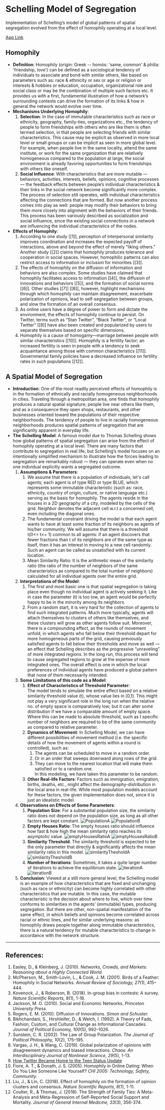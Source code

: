 # Schelling Model of Segregation

Implementation of Schelling’s model of global patterns of spatial segregation evolved from the effect of homophily operating at a local level.

[App Link](https://omegaconstant-the-schelling-model-of-segregation-file-wkvya9.streamlitapp.com/)

## Homophily
- **Definition**: Homophily (origin: Greek -- homós: 'same, common' & philía: 'friendship, love') can be defined as a sociological tendency of individuals to associate and bond with similar others, like based on parameters such as: race & ethnicity or sex or age or religion or interests & hobbies or education, occupation, organizational role and social class or may be the combination of multiple such factors etc. It provides us with a first, fundamental illustration of how a network’s surrounding contexts can drive the formation of its links & how in general the network would evolve over time.
- **Mechanisms Underlying Homophily**:
  1. **Selection**: In the case of immutable characteristics such as race or ethnicity, geography, family-ties, organizations etc., the tendency of people to form friendships with others who are like them is often termed selection, in that people are selecting friends with similar characteristics. This cause may be explicit as observed in more local level or small groups or can be implicit as seen in more global level. For example, when people live in the same locality, attend the same institute, or work for the same organization that are relatively homogeneous compared to the population at large, the social environment is already favoring opportunities to form friendships with others like oneself.
  2. **Social Influence**: With characteristics that are more mutable — behaviors, activities, interests, beliefs, opinions, cognitive processes — the feedback effects between people’s individual characteristics & their links in the social network become significantly more complex. The process of selection still operates, with individual characteristics affecting the connections that are formed. But now another process comes into play as well: people may modify their behaviors to bring them more closely into alignment with the behaviors of their friends. This process has been variously described as socialization and social influence, since the existing social connections in a network are influencing the individual characteristics of the nodes.
- **Effects of Homophily**:
  1. According to one study [[1]], perception of interpersonal similarity improves coordination and increases the expected payoff of interactions, above and beyond the effect of merely "liking others." Another study [[2]] claims that homophily produces tolerance and cooperation in social spaces. However, homophilic patterns can also restrict access to information or inclusion for minorities [[3]].
  2. The effects of homophily on the diffusion of information and behaviors are also complex. Some studies have claimed that homophily facilitates access to information [[4]], the diffusion of innovations and behaviors [[5]], and the formation of social norms [[6]]. Other studies [[7]] [[8]], however, highlight mechanisms through which homophily can maintain disagreement, exacerbate polarization of opinions, lead to self-segregation between groups, and slow the formation of an overall consensus.
  3. As online users have a degree of power to form and dictate the environment, the effects of homophily continue to persist. On Twitter, terms such as “Stan Twitter”, “Black Twitter”, or “Local Twitter” [[9]] have also been created and popularized by users to separate themselves based on specific dimensions.
  4. Homophily is a cause of homogamy—marriage between people with similar characteristics [[10]]. Homophily is a fertility factor; an increased fertility is seen in people with a tendency to seek acquaintance among those with common characteristics [[11]]. Governmental family policies have a decreased influence on fertility rates in such populations [[12]].

## A Spatial Model of Segregation
- **Introduction**: One of the most readily perceived effects of homophily is in the formation of ethnically and racially homogeneous neighborhoods in cities. Traveling through a metropolitan area, one finds that homophily produces a natural spatial signature; people live near others like them, and as a consequence they open shops, restaurants, and other businesses oriented toward the populations of their respective neighborhoods. The tendency of people to live in racially homogeneous neighborhoods produces spatial patterns of segregation that are significantly apparent in everyday life.
- **The Schelling Model**: A famous model due to Thomas Schelling shows how global patterns of spatial segregation can arise from the effect of homophily operating at a local level. There are many factors that contribute to segregation in real life, but Schelling’s model focuses on an intentionally simplified mechanism to illustrate how the forces leading to segregation are remarkably robust — they can operate even when no one individual explicitly wants a segregated outcome.
  1. **Assumptions & Parameters**:
      1. We assume that there is a population of individuals, let's call agents; each agent is of type RED or type BLUE, which represents some immutable characteristic (such as: race, ethnicity, country of origin, culture, or native language etc.) serving as the basis for homophily. The agents reside in the houses in a 2D geography of a city, modeled by the cells of the grid. *Neighbor* denotes the adjacent cell w.r.t a concerned cell, even including the diagonal ones.
      2. The fundamental constraint driving the model is that each agent wants to have at least some fraction of its neighbors as agents of his/her community. We will assume that there is a threshold t(0<= t<= 1) common to all agents: if an agent discovers that fewer fractions than t of its neighbors are of the same type as itself, then it has an interest in moving to a new cell randomly. Such an agent can be called as unsatisfied with its current location.
      3. Mean Similarity Ratio: It is the arithmetic mean of the similarity ratio (the ratio of the number of neighbors of the same characteristics as compared to the total number of neighbors) calculated for all individual agents over the entire grid.
  2. **Interpretations of the Model**:
      1. The first and most basic one is that spatial segregation is taking place even though no individual agent is actively seeking it. Like in case the parameter (t) is too low, an agent would be perfectly happy to be in the minority among its neighbors.
      2. From a random start, it is very hard for the collection of agents to find such integrated patterns. Much more typically, agents will attach themselves to clusters of others like themselves, and these clusters will grow as other agents follow suit. Moreover, there is a compounding effect, as the rounds of movement unfold, in which agents who fall below their threshold depart for more homogeneous parts of the grid, causing previously satisfied agents to fall below their thresholds and move as well — an effect that Schelling describes as the progressive “unraveling” of more integrated regions. In the long run, this process will tend to cause segregated regions to grow at the expense of more integrated ones. The overall effect is one in which the local preferences of individual agents have produced a global pattern that none of them necessarily intended.
  3. **Some Limitations of this code as a Model**:
      1. **Effect of Characteristics of Threshold Parameter**:<br/> The model tends to simulate the entire effect based on a relative similarity threshold value (t), whose value lies in [0,1]. This might not play a very significant role in the long run when the relative no. of empty space is comparatively low; but it can alter some distribution if we have a comparable amount of empty space. Where this can be made to absolute threshold, such as t specific number of neighbors are required to be of the same community as compared to relative parameter.
      2. **Dynamics of Movement**: In Schelling Model, we can have different possibilities of movement method (i.e. the specific details of how the movement of agents within a round is controlled), such as:
          1. The agents can be scheduled to move in a random order.
          2. Or in an order that sweeps downward along rows of the grid.
          3. They can move to the nearest location that will make them satisfied or to a random one.
         <br/>In this modeling, we have taken this parameter to be random.
      3. **Other Real-life Factors**: Factors such as immigration, emigration, births, deaths, etc., might affect the demography-distribution in the local area in real-life. While most population models account for these factors, the given implementation does not, since it is just an idealistic model.
  4. **Observations on Effects of Some Parameters**:
      1. **Population Size**: For a substantial population size, the similarity ratio does not depend on the population size, as long as all other factors are kept constant.
          ![PopulationA](https://user-images.githubusercontent.com/83154020/178934821-cb1b58fd-7166-4a27-b6d6-df63f0d7767f.png)
          ![PopulationB](https://user-images.githubusercontent.com/83154020/178935044-e2d3d52d-5ff1-4079-b708-0d28b8f24dfc.png)
      2. **Empty Houses Ratio**: The empty houses ratio should influence how fast & how high the mean similarity ratio reaches its asymptotic value.
          ![emptyHousesRatioA](https://user-images.githubusercontent.com/83154020/178935664-f0a7c0d0-ef55-4f5d-8af8-bbf74e9fa900.png)
          ![emptyHousesRatioB](https://user-images.githubusercontent.com/83154020/178936271-83e07565-11c7-421c-b04b-c7e799e73cb2.png)
      3. **Similarity Threshold**: The similarity threshold is expected to be the only parameter that directly & significantly affects the mean similarity ratio in this model.
          ![similarityThesholdA](https://user-images.githubusercontent.com/83154020/178935664-f0a7c0d0-ef55-4f5d-8af8-bbf74e9fa900.png)
          ![similarityThesholdB](https://user-images.githubusercontent.com/83154020/178945706-0f38fb9b-b38b-45cb-abba-fa0d8e01ffef.png)
      4. **Number of Iterations**: Sometimes, it takes a quite larger number of iterations to achieve the equilibrium state.
          ![iterationA](https://user-images.githubusercontent.com/83154020/178947068-a3614119-f192-4f9d-84a7-b6802726ed95.png)
          ![iterationB](https://user-images.githubusercontent.com/83154020/178948356-a58b1f2c-0d80-4cd0-b375-8b7f43139983.png)
  5. **Conclusion**: Viewed at a still more general level, the Schelling model is an example of how characteristics that are fixed and unchanging (such as race or ethnicity) can become highly correlated with other characteristics that are mutable. In this case, the mutable characteristic is the decision about where to live, which over time conforms to similarities in the agents’ (immutable) types, producing segregation. But there are other, non-spatial manifestation of the same effect, in which beliefs and opinions become correlated across racial or ethnic lines, and for similar underlying reasons: as homophily draws people together along immutable characteristics, there is a natural tendency for mutable characteristics to change in accordance with the network structure.

<hr>

## References:
1. Easley, D., & Kleinberg, J. (2010). *Networks, Crowds, and Markets: Reasoning about a Highly Connected World.*
2. McPherson, M., Smith-Lovin, L., & Cook, J. M. (2001). Birds of a Feather: Homophily in Social Networks. *Annual Review of Sociology, 27*(1), 415–444.
3. Kovenock, J., & Roberson, B. (2018). In-group bias in contests: A survey. *Nature Scientific Reports, 8*(1), 1-16.
4. Jackson, M. O. (2010). Social and Economic Networks. *Princeton University Press.*
5. Rogers, E. M. (2010). Diffusion of Innovations. *Simon and Schuster.*
6. Bikhchandani, S., Hirshleifer, D., & Welch, I. (1992). A Theory of Fads, Fashion, Custom, and Cultural Change as Informational Cascades. *Journal of Political Economy, 100*(5), 992–1026.
7. Sunstein, C. R. (2002). The Law of Group Polarization. *The Journal of Political Philosophy, 10*(2), 175–195.
8. Vargas, J. H., & Wang, C. (2019). Global polarization of opinions with disagreement dynamics and biased interactions. *Chaos: An Interdisciplinary Journal of Nonlinear Science, 29*(5), 1-13.
9. [How Twitter Became Home to the Teen Status Update](https://www.theatlantic.com/technology/archive/2018/07/how-twitter-became-home-to-the-teen-status-update/564404/)
10. Fiore, A. T., & Donath, J. S. (2005). Homophily in Online Dating: When Do You Like Someone Like Yourself? *CHI 2005: Technology, Safety, Community.*
11. Liu, J., & Lin, C. (2018). Effect of homophily on the formation of opinion clusters and consensus. *Nature Scientific Reports, 8*(1), 1-11.
12. Coulter, R., & Thomas, J. (2018). The Strength of Family Ties: A Meta-Analysis and Meta-Regression of Self-Reported Social Support and Mortality. *Journal of General Internal Medicine, 33*(3), 356-374.
